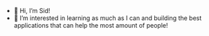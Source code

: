 - 👋 Hi, I’m Sid!
- 👀 I’m interested in learning as much as I can and building the best applications that can help the most amount of people!


<!---
sidsoc12/sidsoc12 is a ✨ special ✨ repository because its `README.md` (this file) appears on your GitHub profile.
You can click the Preview link to take a look at your changes.
--->
